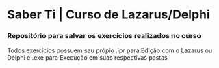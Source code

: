 # Saber Ti | Curso de Lazarus/Delphi 

### Repositório para salvar os exercícios realizados no curso

Todos exercícios possuem seu própio .ipr para Edição com o Lazarus ou Delphi e .exe para Execução em suas respectivas pastas 
